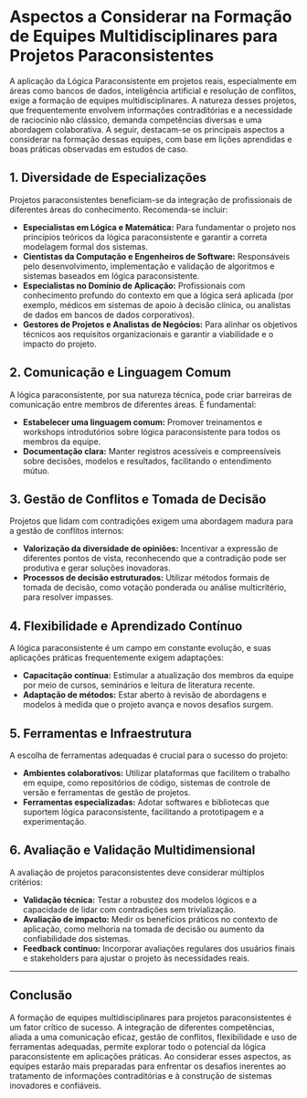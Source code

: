 
# Aspectos a Considerar na Formação de Equipes Multidisciplinares para Projetos Paraconsistentes

A aplicação da Lógica Paraconsistente em projetos reais, especialmente em áreas como bancos de dados, inteligência artificial e resolução de conflitos, exige a formação de equipes multidisciplinares. A natureza desses projetos, que frequentemente envolvem informações contraditórias e a necessidade de raciocínio não clássico, demanda competências diversas e uma abordagem colaborativa. A seguir, destacam-se os principais aspectos a considerar na formação dessas equipes, com base em lições aprendidas e boas práticas observadas em estudos de caso.

## 1. Diversidade de Especializações

Projetos paraconsistentes beneficiam-se da integração de profissionais de diferentes áreas do conhecimento. Recomenda-se incluir:

- **Especialistas em Lógica e Matemática:** Para fundamentar o projeto nos princípios teóricos da lógica paraconsistente e garantir a correta modelagem formal dos sistemas.
- **Cientistas da Computação e Engenheiros de Software:** Responsáveis pelo desenvolvimento, implementação e validação de algoritmos e sistemas baseados em lógica paraconsistente.
- **Especialistas no Domínio de Aplicação:** Profissionais com conhecimento profundo do contexto em que a lógica será aplicada (por exemplo, médicos em sistemas de apoio à decisão clínica, ou analistas de dados em bancos de dados corporativos).
- **Gestores de Projetos e Analistas de Negócios:** Para alinhar os objetivos técnicos aos requisitos organizacionais e garantir a viabilidade e o impacto do projeto.

## 2. Comunicação e Linguagem Comum

A lógica paraconsistente, por sua natureza técnica, pode criar barreiras de comunicação entre membros de diferentes áreas. É fundamental:

- **Estabelecer uma linguagem comum:** Promover treinamentos e workshops introdutórios sobre lógica paraconsistente para todos os membros da equipe.
- **Documentação clara:** Manter registros acessíveis e compreensíveis sobre decisões, modelos e resultados, facilitando o entendimento mútuo.

## 3. Gestão de Conflitos e Tomada de Decisão

Projetos que lidam com contradições exigem uma abordagem madura para a gestão de conflitos internos:

- **Valorização da diversidade de opiniões:** Incentivar a expressão de diferentes pontos de vista, reconhecendo que a contradição pode ser produtiva e gerar soluções inovadoras.
- **Processos de decisão estruturados:** Utilizar métodos formais de tomada de decisão, como votação ponderada ou análise multicritério, para resolver impasses.

## 4. Flexibilidade e Aprendizado Contínuo

A lógica paraconsistente é um campo em constante evolução, e suas aplicações práticas frequentemente exigem adaptações:

- **Capacitação contínua:** Estimular a atualização dos membros da equipe por meio de cursos, seminários e leitura de literatura recente.
- **Adaptação de métodos:** Estar aberto à revisão de abordagens e modelos à medida que o projeto avança e novos desafios surgem.

## 5. Ferramentas e Infraestrutura

A escolha de ferramentas adequadas é crucial para o sucesso do projeto:

- **Ambientes colaborativos:** Utilizar plataformas que facilitem o trabalho em equipe, como repositórios de código, sistemas de controle de versão e ferramentas de gestão de projetos.
- **Ferramentas especializadas:** Adotar softwares e bibliotecas que suportem lógica paraconsistente, facilitando a prototipagem e a experimentação.

## 6. Avaliação e Validação Multidimensional

A avaliação de projetos paraconsistentes deve considerar múltiplos critérios:

- **Validação técnica:** Testar a robustez dos modelos lógicos e a capacidade de lidar com contradições sem trivialização.
- **Avaliação de impacto:** Medir os benefícios práticos no contexto de aplicação, como melhoria na tomada de decisão ou aumento da confiabilidade dos sistemas.
- **Feedback contínuo:** Incorporar avaliações regulares dos usuários finais e stakeholders para ajustar o projeto às necessidades reais.

---

## Conclusão

A formação de equipes multidisciplinares para projetos paraconsistentes é um fator crítico de sucesso. A integração de diferentes competências, aliada a uma comunicação eficaz, gestão de conflitos, flexibilidade e uso de ferramentas adequadas, permite explorar todo o potencial da lógica paraconsistente em aplicações práticas. Ao considerar esses aspectos, as equipes estarão mais preparadas para enfrentar os desafios inerentes ao tratamento de informações contraditórias e à construção de sistemas inovadores e confiáveis.
```
